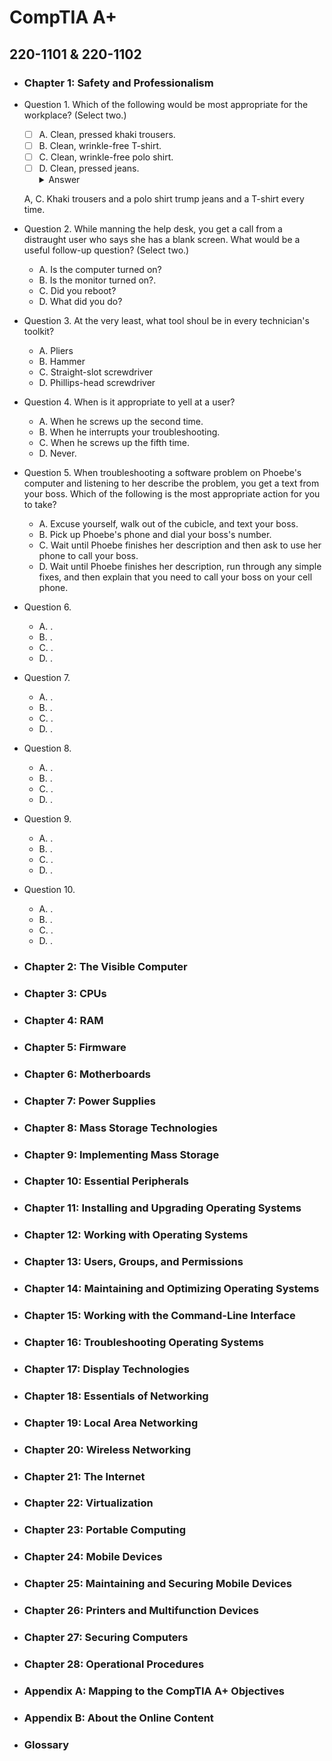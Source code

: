 # CompTIA A+
## 220-1101 & 220-1102 
- ### Chapter 1: Safety and Professionalism
- Question 1. Which of the following would be most appropriate for the workplace? (Select two.)
  - [ ] A. Clean, pressed khaki trousers.
  - [ ] B. Clean, wrinkle-free T-shirt.
  - [ ] C. Clean, wrinkle-free polo shirt.
  - [ ] D. Clean, pressed jeans.
    <details><summary>Answer</summary>

  A, C. Khaki trousers and a polo shirt trump jeans and a T-shirt every time.
  
    </details>

- Question 2. While manning the help desk, you get a call from a distraught user who says she has a blank screen. What would be a useful follow-up question? (Select two.)
  - A. Is the computer turned on?
  - B. Is the monitor turned on?.
  - C. Did you reboot?
  - D. What did you do?
- Question 3. At the very least, what tool shoul be in every technician's toolkit?
  - A. Pliers
  - B. Hammer
  - C. Straight-slot screwdriver
  - D. Phillips-head screwdriver
- Question 4. When is it appropriate to yell at a user?
  - A. When he screws up the second time.
  - B. When he interrupts your troubleshooting.
  - C. When he screws up the fifth time.
  - D. Never.
- Question 5. When troubleshooting a software problem on Phoebe's computer and listening to her describe the problem, you get a text from your boss. Which of the following is the most appropriate action for you to take?
  - A. Excuse yourself, walk out of the cubicle, and text your boss.
  - B. Pick up Phoebe's phone and dial your boss's number.
  - C. Wait until Phoebe finishes her description and then ask to use her phone to call your boss.
  - D. Wait until Phoebe finishes her description, run through any simple fixes, and then explain that you need to call your boss on your cell phone.
- Question 6. 
  - A. .
  - B. .
  - C. .
  - D. .
- Question 7. 
  - A. .
  - B. .
  - C. .
  - D. .
- Question 8. 
  - A. .
  - B. .
  - C. .
  - D. .
- Question 9. 
  - A. .
  - B. .
  - C. .
  - D. .
- Question 10. 
  - A. .
  - B. .
  - C. .
  - D. .
- ### Chapter 2: The Visible Computer
- ### Chapter 3: CPUs
- ### Chapter 4: RAM
- ### Chapter 5: Firmware
- ### Chapter 6: Motherboards
- ### Chapter 7: Power Supplies
- ### Chapter 8: Mass Storage Technologies
- ### Chapter 9: Implementing Mass Storage
- ### Chapter 10: Essential Peripherals
- ### Chapter 11: Installing and Upgrading Operating Systems
- ### Chapter 12: Working with Operating Systems
- ### Chapter 13: Users, Groups, and Permissions
- ### Chapter 14: Maintaining and Optimizing Operating Systems
- ### Chapter 15: Working with the Command-Line Interface
- ### Chapter 16: Troubleshooting Operating Systems
- ### Chapter 17: Display Technologies
- ### Chapter 18: Essentials of Networking
- ### Chapter 19: Local Area Networking
- ### Chapter 20: Wireless Networking
- ### Chapter 21: The Internet
- ### Chapter 22: Virtualization
- ### Chapter 23: Portable Computing
- ### Chapter 24: Mobile Devices
- ### Chapter 25: Maintaining and Securing Mobile Devices
- ### Chapter 26: Printers and Multifunction Devices
- ### Chapter 27: Securing Computers
- ### Chapter 28: Operational Procedures
- ### Appendix A: Mapping to the CompTIA A+ Objectives
- ### Appendix B: About the Online Content
- ### Glossary